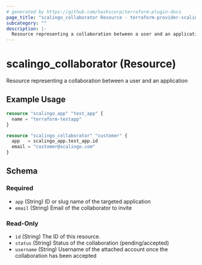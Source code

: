```yaml
---
# generated by https://github.com/hashicorp/terraform-plugin-docs
page_title: "scalingo_collaborator Resource - terraform-provider-scalingo"
subcategory: ""
description: |-
  Resource representing a collaboration between a user and an application
---
```


# scalingo_collaborator (Resource)

Resource representing a collaboration between a user and an application

## Example Usage

```terraform
resource "scalingo_app" "test_app" {
  name = "terraform-testapp"
}

resource "scalingo_collaborator" "customer" {
  app   = scalingo_app.test_app.id
  email = "customer@scalingo.com"
}
```

<!-- schema generated by tfplugindocs -->
## Schema

### Required

- `app` (String) ID or slug name of the targeted application
- `email` (String) Email of the collaborator to invite

### Read-Only

- `id` (String) The ID of this resource.
- `status` (String) Status of the collaboration (pending/accepted)
- `username` (String) Username of the attached account once the collaboration has been accepted


